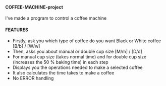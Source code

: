 #### COFFEE-MACHINE-project
I've made a program to control a coffee machine

#### FEATURES
* Firstly, ask you which type of coffee do you want Black or White coffee [B/b] / [W/w]
* Then, asks you about manual or double cup size [M/m] / [D/d]
* For manual cup size (takes normal time) and for double cup size (increases the 50 % baking time) in each step
* Displays you the operations needed to make a selected coffee
* It also calculates the time takes to make a coffee
* No ERROR handling
